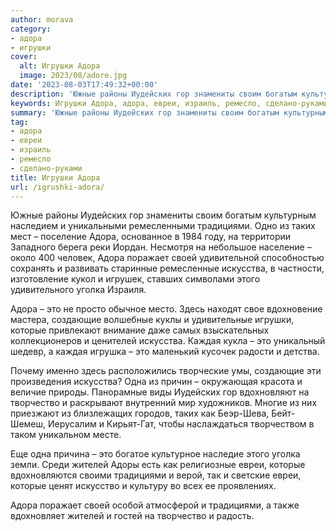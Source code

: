```yaml
---
author: morava
category:
- адора
- игрушки
cover:
  alt: Игрушки Адора
  image: 2023/08/adore.jpg
date: '2023-08-03T17:49:32+00:00'
description: 'Южные районы Иудейских гор знамениты своим богатым культурным наследием и уникальными ремесленными традициями. Одно из таких мест – поселение Адора,...'
keywords: Игрушки Адора, адора, евреи, израиль, ремесло, сделано-руками, это, традициями, искусства, которые, иудейских, гор, таких, поражает, своей, уголка, создающие, каждая, одна, творчество
summary: 'Южные районы Иудейских гор знамениты своим богатым культурным наследием и уникальными ремесленными традициями. Одно из таких мест – поселение Адора,...'
tag:
- адора
- евреи
- израиль
- ремесло
- сделано-руками
title: Игрушки Адора
url: /igrushki-adora/
---
```


Южные районы Иудейских гор знамениты своим богатым культурным наследием и уникальными ремесленными традициями. Одно из таких мест – поселение Адора, основанное в 1984 году, на территории Западного берега реки Иордан. Несмотря на небольшое население – около 400 человек, Адора поражает своей удивительной способностью сохранять и развивать старинные ремесленные искусства, в частности, изготовление кукол и игрушек, ставших символами этого удивительного уголка Израиля.

Адора – это не просто обычное место. Здесь находят свое вдохновение мастера, создающие волшебные куклы и удивительные игрушки, которые привлекают внимание даже самых взыскательных коллекционеров и ценителей искусства. Каждая кукла – это уникальный шедевр, а каждая игрушка – это маленький кусочек радости и детства.

Почему именно здесь расположились творческие умы, создающие эти произведения искусства? Одна из причин – окружающая красота и величие природы. Панорамные виды Иудейских гор вдохновляют на творчество и раскрывают внутренний мир художников. Многие из них приезжают из близлежащих городов, таких как Беэр-Шева, Бейт-Шемеш, Иерусалим и Кирьят-Гат, чтобы наслаждаться творчеством в таком уникальном месте.

Еще одна причина – это богатое культурное наследие этого уголка земли. Среди жителей Адоры есть как религиозные евреи, которые вдохновляются своими традициями и верой, так и светские евреи, которые ценят искусство и культуру во всех ее проявлениях.

Адора поражает своей особой атмосферой и традициями, а также вдохновляет жителей и гостей на творчество и радость.